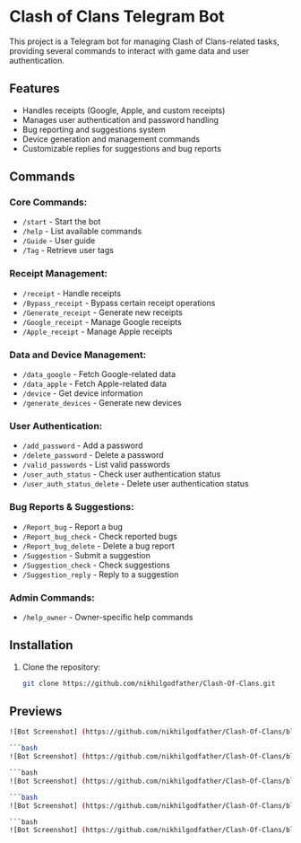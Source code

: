 # Clash of Clans Telegram Bot

This project is a Telegram bot for managing Clash of Clans-related tasks, providing several commands to interact with game data and user authentication.

## Features

- Handles receipts (Google, Apple, and custom receipts)
- Manages user authentication and password handling
- Bug reporting and suggestions system
- Device generation and management commands
- Customizable replies for suggestions and bug reports

## Commands

### Core Commands:
- `/start` - Start the bot
- `/help` - List available commands
- `/Guide` - User guide
- `/Tag` - Retrieve user tags

### Receipt Management:
- `/receipt` - Handle receipts
- `/Bypass_receipt` - Bypass certain receipt operations
- `/Generate_receipt` - Generate new receipts
- `/Google_receipt` - Manage Google receipts
- `/Apple_receipt` - Manage Apple receipts

### Data and Device Management:
- `/data_google` - Fetch Google-related data
- `/data_apple` - Fetch Apple-related data
- `/device` - Get device information
- `/generate_devices` - Generate new devices

### User Authentication:
- `/add_password` - Add a password
- `/delete_password` - Delete a password
- `/valid_passwords` - List valid passwords
- `/user_auth_status` - Check user authentication status
- `/user_auth_status_delete` - Delete user authentication status

### Bug Reports & Suggestions:
- `/Report_bug` - Report a bug
- `/Report_bug_check` - Check reported bugs
- `/Report_bug_delete` - Delete a bug report
- `/Suggestion` - Submit a suggestion
- `/Suggestion_check` - Check suggestions
- `/Suggestion_reply` - Reply to a suggestion

### Admin Commands:
- `/help_owner` - Owner-specific help commands

## Installation

1. Clone the repository:
   ```bash
   git clone https://github.com/nikhilgodfather/Clash-Of-Clans.git

## Previews
```bash
![Bot Screenshot] (https://github.com/nikhilgodfather/Clash-Of-Clans/blob/main/Preview/Screenshot1.png)

```bash
![Bot Screenshot] (https://github.com/nikhilgodfather/Clash-Of-Clans/blob/main/Preview/Screenshot2.png)

```bash
![Bot Screenshot] (https://github.com/nikhilgodfather/Clash-Of-Clans/blob/main/Preview/Screenshot3.png)

```bash
![Bot Screenshot] (https://github.com/nikhilgodfather/Clash-Of-Clans/blob/main/Preview/Screenshot4.png)

```bash
![Bot Screenshot] (https://github.com/nikhilgodfather/Clash-Of-Clans/blob/main/Preview/Screenshot5.png)


